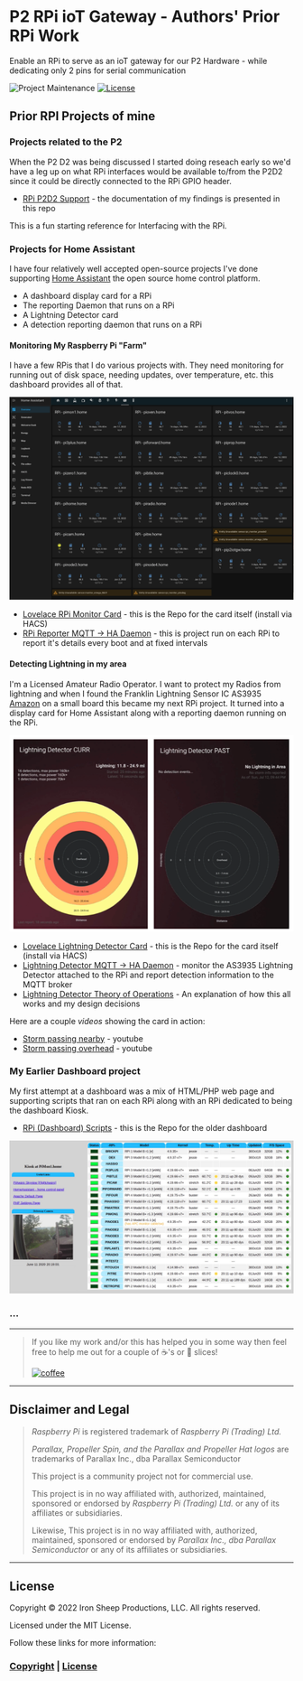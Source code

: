 # P2 RPi ioT Gateway - Authors' Prior RPi Work

Enable an RPi to serve as an ioT gateway for our P2 Hardware - while dedicating only 2 pins for serial communication

![Project Maintenance][maintenance-shield]
[![License][license-shield]](LICENSE)


## Prior RPI Projects of mine

### Projects related to the P2

When the P2 D2 was being discussed I started doing reseach early so we'd have a leg up on what RPi interfaces would be available to/from the P2D2 since it could be directly connected to the RPi GPIO header.

- [RPi P2D2 Support](https://github.com/ironsheep/RPi-P2D2-Support) - the documentation of my findings is presented in this repo

This is a fun starting reference for Interfacing with the RPi.

### Projects for Home Assistant

I have four relatively well accepted open-source projects I've done supporting [Home Assistant](https://www.home-assistant.io/) the open source home control platform.

- A dashboard display card for a RPi
- The reporting Daemon that runs on a RPi
- A Lightning Detector card
- A detection reporting daemon that runs on a RPi

#### Monitoring My Raspberry Pi "Farm"

I have a few RPis that I do various projects with. They need monitoring for running out of disk space, needing updates, over temperature, etc. this dashboard provides all of that.

![My RPi Farm](./Docs/images/RPI-HA-Dashboard1.png)

- [Lovelace RPi Monitor Card](https://github.com/ironsheep/lovelace-rpi-monitor-card) - this is the Repo for the card itself (install via HACS)
- [RPi Reporter MQTT -> HA Daemon](https://github.com/ironsheep/RPi-Reporter-MQTT2HA-Daemon) - this is project run on each RPi to report it's details every boot and at fixed intervals

#### Detecting Lightning in my area

I'm a Licensed Amateur Radio Operator. I want to protect my Radios from lightning and when I found the Franklin Lightning Sensor IC AS3935 [Amazon](https://www.amazon.com/SparkFun-Lightning-Detector-AS3935/dp/B07WFKWGC8) on a small board this became my next RPi project.  It turned into a display card for Home Assistant along with a reporting daemon running on the RPi.

![The lightning cards](./Docs/images/Actual-Cards.png)

- [Lovelace Lightning Detector Card](https://github.com/ironsheep/lovelace-lightning-detector-card) - this is the Repo for the card itself (install via HACS)
- [Lightning Detector MQTT -> HA Daemon](https://github.com/ironsheep/lightning-detector-MQTT2HA-Daemon) - monitor the AS3935 Lightning Detector attached to the RPi and report detection information to the MQTT broker
- [Lightning Detector Theory of Operations](https://github.com/ironsheep/lightning-detector-MQTT2HA-Daemon/blob/master/THEOPS.md) - An explanation of how this all works and my design decisions

Here are a couple *videos* showing the card in action:

- [Storm passing nearby](https://youtu.be/JqDANkaNPYQ) - youtube
- [Storm passing overhead](https://youtu.be/8p5WBOeDCfc) - youtube

### My Earlier Dashboard project

My first attempt at a dashboard was a mix of HTML/PHP web page and supporting scripts that ran on each RPi along with an RPi dedicated to being the dashboard Kiosk.

- [RPi (Dashboard) Scripts](https://github.com/ironsheep/RPi-scripts) - this is the Repo for the older dashboard

![The older Dashboard](./Docs/images/exampleRPiDashboard.jpg)

### ...

---

> If you like my work and/or this has helped you in some way then feel free to help me out for a couple of :coffee:'s or :pizza: slices!
>
> [![coffee](https://www.buymeacoffee.com/assets/img/custom_images/black_img.png)](https://www.buymeacoffee.com/ironsheep)

---

## Disclaimer and Legal

> *Raspberry Pi* is registered trademark of *Raspberry Pi (Trading) Ltd.*
>
> *Parallax, Propeller Spin, and the Parallax and Propeller Hat logos* are trademarks of Parallax Inc., dba Parallax Semiconductor
>
> This project is a community project not for commercial use.
>
> This project is in no way affiliated with, authorized, maintained, sponsored or endorsed by *Raspberry Pi (Trading) Ltd.* or any of its affiliates or subsidiaries.
>
> Likewise, This project is in no way affiliated with, authorized, maintained, sponsored or endorsed by *Parallax Inc., dba Parallax Semiconductor* or any of its affiliates or subsidiaries.

---

## License

Copyright © 2022 Iron Sheep Productions, LLC. All rights reserved.

Licensed under the MIT License.

Follow these links for more information:

### [Copyright](copyright) | [License](LICENSE)

[maintenance-shield]: https://img.shields.io/badge/maintainer-stephen%40ironsheep%2ebiz-blue.svg?style=for-the-badge

[marketplace-version]: https://vsmarketplacebadge.apphb.com/version-short/ironsheepproductionsllc.spin2.svg

[marketplace-installs]: https://vsmarketplacebadge.apphb.com/installs-short/ironsheepproductionsllc.spin2.svg

[marketplace-rating]: https://vsmarketplacebadge.apphb.com/rating-short/ironsheepproductionsllc.spin2.svg

[license-shield]: https://camo.githubusercontent.com/bc04f96d911ea5f6e3b00e44fc0731ea74c8e1e9/68747470733a2f2f696d672e736869656c64732e696f2f6769746875622f6c6963656e73652f69616e74726963682f746578742d646976696465722d726f772e7376673f7374796c653d666f722d7468652d6261646765
